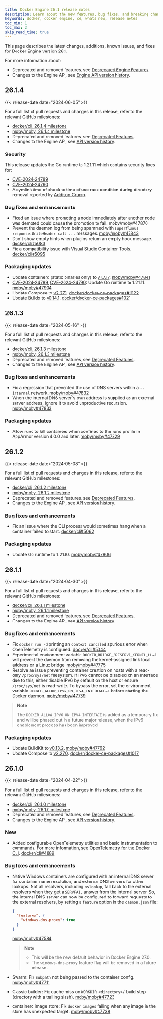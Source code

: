 ```yaml
---
title: Docker Engine 26.1 release notes
description: Learn about the new features, bug fixes, and breaking changes for Docker Engine
keywords: docker, docker engine, ce, whats new, release notes
toc_min: 1
toc_max: 2
skip_read_time: true
---
```


This page describes the latest changes, additions, known issues, and fixes for Docker Engine version 26.1.

For more information about:

- Deprecated and removed features, see [Deprecated Engine Features](../deprecated.md).
- Changes to the Engine API, see [Engine API version history](../api/version-history.md).

## 26.1.4

{{< release-date date="2024-06-05" >}}

For a full list of pull requests and changes in this release, refer to the relevant GitHub milestones:

- [docker/cli, 26.1.4 milestone](https://github.com/docker/cli/issues?q=is%3Aclosed+milestone%3A26.1.4)
- [moby/moby, 26.1.4 milestone](https://github.com/moby/moby/issues?q=is%3Aclosed+milestone%3A26.1.4)
- Deprecated and removed features, see [Deprecated Features](https://github.com/docker/cli/blob/v26.1.4/docs/deprecated.md).
- Changes to the Engine API, see [API version history](https://github.com/moby/moby/blob/v26.1.4/docs/api/version-history.md).

### Security

This release updates the Go runtime to 1.21.11 which contains security fixes for:

- [CVE-2024-24789]
- [CVE-2024-24790]
- A symlink time of check to time of use race condition during directory removal reported by [Addison Crump](https://github.com/addisoncrump).

### Bug fixes and enhancements

- Fixed an issue where promoting a node immediately after another node was demoted could cause the promotion to fail. [moby/moby#47870](https://github.com/moby/moby/pull/47870)
- Prevent the daemon log from being spammed with `superfluous response.WriteHeader call ...` messages. [moby/moby#47843](https://github.com/moby/moby/pull/47843)
- Don't show empty hints when plugins return an empty hook message. [docker/cli#5083](https://github.com/docker/cli/pull/5083)
- Fix a compatibility issue with Visual Studio Container Tools. [docker/cli#5095](https://github.com/docker/cli/pull/5095)

### Packaging updates

- Update containerd (static binaries only) to [v1.7.17](https://github.com/containerd/containerd/releases/tag/v1.7.17). [moby/moby#47841](https://github.com/moby/moby/pull/47841)
- [CVE-2024-24789], [CVE-2024-24790]: Update Go runtime to 1.21.11. [moby/moby#47904](https://github.com/moby/moby/pull/47904)
- Update Compose to [v2.27.1](https://github.com/docker/compose/releases/tag/v2.27.1). [docker/docker-ce-packages#1022](https://github.com/docker/docker-ce-packaging/pull/1022)
- Update Buildx to [v0.14.1](https://github.com/docker/buildx/releases/tag/v0.14.1). [docker/docker-ce-packages#1021](https://github.com/docker/docker-ce-packaging/pull/1021)

[CVE-2024-24789]: https://github.com/golang/go/issues/66869
[CVE-2024-24790]: https://github.com/golang/go/issues/67680

## 26.1.3

{{< release-date date="2024-05-16" >}}

For a full list of pull requests and changes in this release, refer to the relevant GitHub milestones:

- [docker/cli, 26.1.3 milestone](https://github.com/docker/cli/issues?q=is%3Aclosed+milestone%3A26.1.3)
- [moby/moby, 26.1.3 milestone](https://github.com/moby/moby/issues?q=is%3Aclosed+milestone%3A26.1.3)
- Deprecated and removed features, see [Deprecated Features](https://github.com/docker/cli/blob/v26.1.3/docs/deprecated.md).
- Changes to the Engine API, see [API version history](https://github.com/moby/moby/blob/v26.1.3/docs/api/version-history.md).

### Bug fixes and enhancements

- Fix a regression that prevented the use of DNS servers within a `--internal` network. [moby/moby#47832](https://github.com/moby/moby/pull/47832)
- When the internal DNS server's own address is supplied as an external server address, ignore it to avoid unproductive recursion. [moby/moby#47833](https://github.com/moby/moby/pull/47833)

### Packaging updates

- Allow runc to kill containers when confined to the runc profile in AppArmor version 4.0.0 and later. [moby/moby#47829](https://github.com/moby/moby/pull/47829)

## 26.1.2

{{< release-date date="2024-05-08" >}}

For a full list of pull requests and changes in this release, refer to the relevant GitHub milestones:

- [docker/cli, 26.1.2 milestone](https://github.com/docker/cli/issues?q=is%3Aclosed+milestone%3A26.1.2)
- [moby/moby, 26.1.2 milestone](https://github.com/moby/moby/issues?q=is%3Aclosed+milestone%3A26.1.2)
- Deprecated and removed features, see [Deprecated Features](https://github.com/docker/cli/blob/v26.1.2/docs/deprecated.md).
- Changes to the Engine API, see [API version history](https://github.com/moby/moby/blob/v26.1.2/docs/api/version-history.md).

### Bug fixes and enhancements

- Fix an issue where the CLI process would sometimes hang when a container failed to start. [docker/cli#5062](https://github.com/docker/cli/pull/5062)

### Packaging updates

- Update Go runtime to 1.21.10. [moby/moby#47806](https://github.com/moby/moby/pull/47806)

## 26.1.1

{{< release-date date="2024-04-30" >}}

For a full list of pull requests and changes in this release, refer to the relevant GitHub milestones:

- [docker/cli, 26.1.1 milestone](https://github.com/docker/cli/issues?q=is%3Aclosed+milestone%3A26.1.1)
- [moby/moby, 26.1.1 milestone](https://github.com/moby/moby/issues?q=is%3Aclosed+milestone%3A26.1.1)
- Deprecated and removed features, see [Deprecated Features](https://github.com/docker/cli/blob/v26.1.1/docs/deprecated.md).
- Changes to the Engine API, see [API version history](https://github.com/moby/moby/blob/v26.1.1/docs/api/version-history.md).

### Bug fixes and enhancements

- Fix `docker run -d` printing an `context canceled` spurious error when OpenTelemetry is configured. [docker/cli#5044](https://github.com/docker/cli/pull/5044)
- Experimental environment variable `DOCKER_BRIDGE_PRESERVE_KERNEL_LL=1` will prevent the daemon from removing the kernel-assigned link local address on a Linux bridge. [moby/moby#47775](https://github.com/moby/moby/pull/47775)
- Resolve an issue preventing container creation on hosts with a read-only `/proc/sys/net` filesystem. If IPv6 cannot be disabled on an interface due to this, either disable IPv6 by default on the host or ensure `/proc/sys/net` is read-write. To bypass the error, set the environment variable `DOCKER_ALLOW_IPV6_ON_IPV4_INTERFACE=1` before starting the Docker daemon. [moby/moby#47769](https://github.com/moby/moby/pull/47769)

> **Note**
>
> The `DOCKER_ALLOW_IPV6_ON_IPV4_INTERFACE` is added as a temporary fix and will be phased out in a future major release, when the IPv6 enablement process has been improved.

### Packaging updates

- Update BuildKit to [v0.13.2](https://github.com/moby/buildkit/releases/tag/v0.13.2). [moby/moby#47762](https://github.com/moby/moby/pull/47762)
- Update Compose to [v2.27.0](https://github.com/docker/compose/releases/tag/v2.27.0). [docker/docker-ce-packages#1017](https://github.com/docker/docker-ce-packaging/pull/1017)


## 26.1.0

{{< release-date date="2024-04-22" >}}

For a full list of pull requests and changes in this release, refer to the relevant GitHub milestones:

- [docker/cli, 26.1.0 milestone](https://github.com/docker/cli/issues?q=is%3Aclosed+milestone%3A26.1.0)
- [moby/moby, 26.1.0 milestone](https://github.com/moby/moby/issues?q=is%3Aclosed+milestone%3A26.1.0)
- Deprecated and removed features, see [Deprecated Features](https://github.com/docker/cli/blob/v26.1.0/docs/deprecated.md).
- Changes to the Engine API, see [API version history](https://github.com/moby/moby/blob/v26.1.0/docs/api/version-history.md).

### New

- Added configurable OpenTelemetry utilities and basic instrumentation to commands.
  For more information, see [OpenTelemetry for the Docker CLI](https://docs.docker.com/config/otel). [docker/cli#4889](https://github.com/docker/cli/pull/4889)

### Bug fixes and enhancements

- Native Windows containers are configured with an internal DNS server for container name resolution, and external DNS servers for other lookups.
  Not all resolvers, including `nslookup`, fall back to the external resolvers when they get a `SERVFAIL` answer from the internal server.
  So, the internal DNS server can now be configured to forward requests to the external resolvers, by setting a `feature` option in the `daemon.json` file:

  ```json
  {
    "features": {
      "windows-dns-proxy": true
    }
  }
  ```

  [moby/moby#47584](https://github.com/moby/moby/pull/47584)

  > **Note**
  >
  > - This will be the new default behavior in Docker Engine 27.0.
  > - The `windows-dns-proxy` feature flag will be removed in a future release.

- Swarm: Fix `Subpath` not being passed to the container config. [moby/moby#47711](https://github.com/moby/moby/pull/47711)
- Classic builder: Fix cache miss on `WORKDIR <directory>/` build step (directory with a trailing slash). [moby/moby#47723](https://github.com/moby/moby/pull/47723)
- containerd image store: Fix `docker images` failing when any image in the store has unexpected target. [moby/moby#47738](https://github.com/moby/moby/pull/47738)
